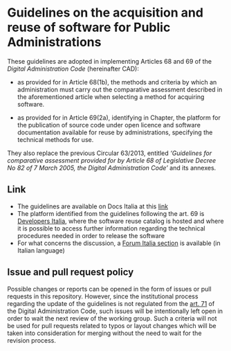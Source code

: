 # Guidelines on the acquisition and reuse of software for Public Administrations  

These guidelines are adopted in implementing Articles 68 and 69 of the
*Digital Administration Code* (hereinafter CAD):

-  as provided for in Article 68(1b), the methods and
   criteria by which an administration must carry out the comparative
   assessment described in the aforementioned article when selecting a
   method for acquiring software.

-  as provided for in Article 69(2a), identifying in Chapter, the
   platform for the publication of source code under open licence and
   software documentation available for reuse by administrations,
   specifying the technical methods for use.

They also replace the previous Circular 63/2013, entitled *‘Guidelines
for comparative assessment provided for by Article 68 of Legislative
Decree No 82 of 7 March 2005, the Digital Administration Code’* and its
annexes.

## Link

* The guidelines are available on Docs Italia at this
  [link](https://docs.italia.it/italia/developers-italia/lg-acquisizione-e-riuso-software-per-pa-docs-en/it/master/)
* The platform identified from the guidelines following the art. 69 is
  [Developers Italia](https://developers.italia.it/), where the software reuse
  catalog is hosted and where it is possible to access further information
  regarding the technical procedures needed in order to release the software
* For what concerns the discussion, a [Forum Italia section](https://forum.italia.it/c/software-open-source-per-la-pa) is
  available (in Italian language)

## Issue and pull request policy

Possible changes or reports can be opened in the form of issues or pull
requests in this repository. However, since the institutional process regarding
the update of the guidelines is not regulated from the [art. 71](https://docs.italia.it/italia/piano-triennale-ict/codice-amministrazione-digitale-docs/it/v2017-12-13/_rst/capo7_art71.html)
of the Digital Administration Code, such issues will be intentionally left open
in order to wait the next review of the working group. Such a criteria will not
be used for pull requests related to typos or layout changes which will be
taken into consideration for merging without the need to wait for the revision
process.
